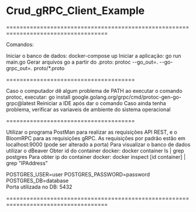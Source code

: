 # Crud_gRPC_Client_Example

====================================================================================

Comandos:

Iniciar o banco de dados: docker-compose up
Iniciar a aplicação: go run main.go
Gerar arquivos go a partir do .proto: protoc --go_out=. --go-grpc_out=. proto/*.proto

======================================

Caso o computador dê algum problema de PATH ao executar o comando protoc, executar: go install google.golang.org/grpc/cmd/protoc-gen-go-grpc@latest
Reiniciar a IDE após dar o comando
Caso ainda tenha problema, verificar as variaveis de ambiente do sistema operacional

======================================

Utilizar o programa PostMan para realizar as requisições API REST, e o BloomRPC para as requisições gRPC. 
As requisições por padrão estão em localhost:9000 (pode ser alterado a porta)
Para visualizar o banco de dados utilizar o dBeaver
Obter id do container docker: docker container ls | grep postgres
Para obter ip do container docker: docker inspect [id container] | grep "IPAddress"

POSTGRES_USER=user
POSTGRES_PASSWORD=password
POSTGRES_DB=database   
Porta utilizada no DB: 5432

====================================================================================